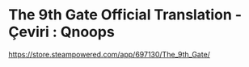 # The 9th Gate Official Translation - Çeviri : Qnoops

https://store.steampowered.com/app/697130/The_9th_Gate/
